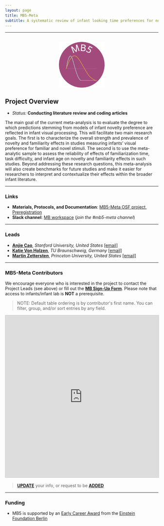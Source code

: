 ```yaml
---
layout: page
title: MB5-Meta
subtitle: A systematic review of infant looking time preferences for novel vs. familiar visual stimuli
---
```


***

<div class="container">
  <div class="row justify-content-around">
    <div class="col-lg-4" align="center">
      <br>
      <img src="/assets/img/MB5_logo.png" width="150">
    </div>
    <div class="col-lg-8" align="left">
      <h2>Project Overview</h2>
      <ul>
        <li><i>Status:</i> <b>Conducting literature review and coding articles</b></li>
      </ul>
    </div>
  </div>
</div>


<p>The main goal of the current meta-analysis is to evaluate the degree to which predictions stemming from models of infant novelty preference are reflected in infant visual processing. This will facilitate two main research goals. The first is to characterize the overall strength and prevalence of novelty and familiarity effects in studies measuring infants’ visual preference for familiar and novel stimuli. The second is to use the meta-analytic sample to assess the reliability of effects of familiarization time, task difficulty, and infant age on novelty and familiarity effects in such studies. Beyond addressing these research questions, this meta-analysis will also create benchmarks for future studies and make it easier for researchers to interpret and contextualize their effects within the broader infant literature.</p>



***
### Links
* **Materials, Protocols, and Documentation**: <a href="https://osf.io/63zpu/" target="_blank">MB5-Meta OSF project</a>, <a href="https://osf.io/25rxu" target="_blank">Preregistration</a>
* **Slack channel**: <a href="https://join.slack.com/t/manybabies/shared_invite/zt-1frvx4ulh-b7ge7X6DY8Yl4HgBW1xBXQ" target="_blank">MB workspace</a> (*join the #mb5-meta channel*)


***
### Leads
* [**Anjie Cao**](https://anjiecao.github.io/), *Stanford University, United States* [[email]](mailto:anjiecao@stanford.edu)
* [**Katie Von Holzen**](https://kvonholzen.github.io), *TU Braunschweig, Germany* [[email]](mailto:katie.m.vonholzen@gmail.com)
* [**Martin Zettersten**](https://mzettersten.github.io/), *Princeton University, United States* [[email]](mailto:martincz@princeton.edu)


***
### MB5-Meta Contributors

We encourage everyone who is interested in the project to contact the Project Leads (see above) or fill out the [**MB Sign-Up Form**]({{site.baseurl}}/get_involved/). Please note that access to infants/infant lab is **NOT** a prerequisite.

> NOTE: Default table ordering is by contributor's first name. You can filter, group, and/or sort entries by any field.

<iframe class="airtable-embed" src="https://airtable.com/embed/appRoqMKzcK3NsXt4/shrMDsGUiAv0MWyIg?backgroundColor=blueDusty&viewControls=on" frameborder="0" onmousewheel="" width="100%" height="533" style="background: transparent; border: 1px solid #ccc;"></iframe>

> <a href="https://airtable.com/appRoqMKzcK3NsXt4/shrBx1vEakEkyeYbg" target="_blank"><b>UPDATE</b></a> your info, or request to be <a href="https://airtable.com/appRoqMKzcK3NsXt4/shrglw1TM1HxDfbYG" target="_blank"><b>ADDED</b></a>


<!--
***
### Publication

<h4>Stage 1 Registered Report (preprint)</h4>
<p style="padding-left: 25px; text-indent: -25px"><i>Kosie, J. E.*</i>, <i>Zettersten, M.*</i>, Abu-Zhaya, R., Amso, D., Babineau, M., Baumgartner, H. A., Bazhydai, M., Belia, M., Benavides, S., Bergmann, C., Berteletti, I., Black, A. K., Borges, P., Borovsky, A., Byers-Heinlein, K., Cabrera, L., Calignano, G., Cao, A., Cox, C. M. M., … Lew-Williams, C. (2024, March 1). <b>ManyBabies 5: A large-scale investigation of the proposed shift from familiarity preference to novelty preference in infant looking time</b>. PsyArXiv. <a href="https://doi.org/10.31234/osf.io/ck3vd" target="_blank">https://doi.org/10.31234/osf.io/ck3vd</a> <i>(*co-first authors)</i></p>

> To cite, use (Kosie & Zettersten et al., accepted pending data collection)
-->

***
### Funding
* MB5 is supported by an <a href="https://award.einsteinfoundation.de/award-winners-finalists/recipients-2021/manybabies5" target="_blank">Early Career Award</a> from the <a href="https://www.einsteinfoundation.de/index.php?id=1&L=1" target="_blank">Einstein Foundation Berlin</a>
